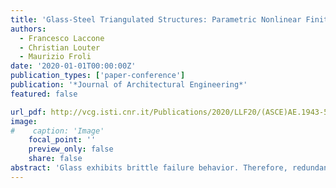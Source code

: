 ```yaml
---
title: 'Glass-Steel Triangulated Structures: Parametric Nonlinear Finite-Element Analysis of In-Plane and Out-of-Plane Structural Response of Triangular Laminated Glass Panels'
authors:
  - Francesco Laccone
  - Christian Louter
  - Maurizio Froli
date: '2020-01-01T00:00:00Z'
publication_types: ['paper-conference']
publication: '*Journal of Architectural Engineering*'
featured: false

url_pdf: http://vcg.isti.cnr.it/Publications/2020/LLF20/(ASCE)AE.1943-5568.0000374_compressed.pdf
image:
#    caption: 'Image'
    focal_point: ''
    preview_only: false
    share: false
abstract: 'Glass exhibits brittle failure behavior. Therefore, redundancy is a fundamental design requirement when using  glass as a main structural material. On this basis, a novel structural concept has been developed for hybrid glass-steel  posttensioned triangulated structures, where the two materials collaborate. In forming such lattice structure, local fracture  must be avoided. This paper presents a parametric study that highlights the influences of mechanical and geometrical parameters  on the in-plane and out-of-plane static behaviour of laminated triangular glass panels. The resulting data set constitutes a  useful source for the designer to select the most appropriate component. The main sensitivity parameters are panel length,  laminate thickness, and interlayer stiffness.'
---
```


